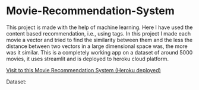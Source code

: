 # Movie-Recommendation-System
This project is made with the help of machine learning. Here I have used the content based recommendation, i.e., using tags.
In this project I made each movie a vector and tried to find the similarity between them and the less the distance between two vectors in a large dimensional space was, the more was it similar.
This is a completely working app on a dataset of around 5000 movies, it uses streamlit and is deployed to heroku cloud platform.



  <a href="https://movie-recommender-by-anushka.herokuapp.com/">Visit to this Movie Recommendation System (Heroku deployed)</a>
  
  
  
  Dataset: <a href="https://www.kaggle.com/datasets/tmdb/tmdb-movie-metadata?select=tmdb_5000_credits.csv">
           <a href="https://www.kaggle.com/datasets/tmdb/tmdb-movie-metadata?select=tmdb_5000_movies.csv">
  
  

